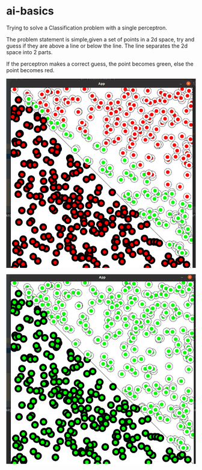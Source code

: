 # ai-basics
Trying to solve a Classification problem with a single perceptron.

The problem statement is simple,given a set of points in a 2d space, try and guess if they are above a line or below the line.
The line separates the 2d space into 2 parts.

If the perceptron makes a correct guess, the point becomes green, else the point becomes red.

![before training](before.png)

![after training](after.png)
